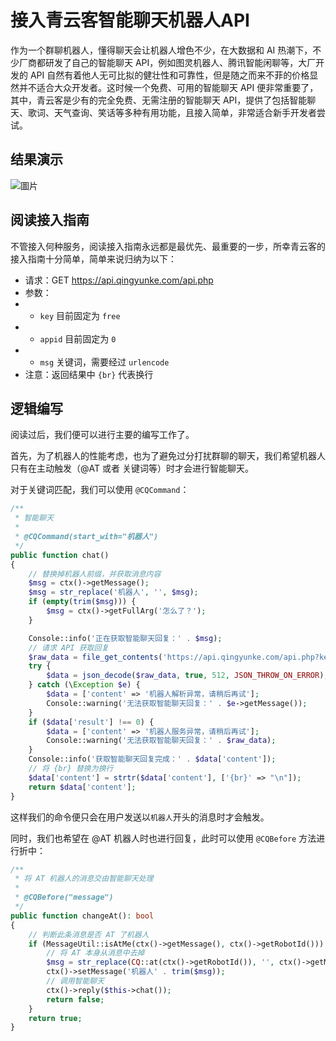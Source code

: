# 接入青云客智能聊天机器人API

作为一个群聊机器人，懂得聊天会让机器人增色不少，在大数据和 AI 热潮下，不少厂商都研发了自己的智能聊天 API，例如图灵机器人、腾讯智能闲聊等，大厂开发的 API 自然有着他人无可比拟的健壮性和可靠性，但是随之而来不菲的价格显然并不适合大众开发者。这时候一个免费、可用的智能聊天 API 便非常重要了，其中，青云客是少有的完全免费、无需注册的智能聊天 API，提供了包括智能聊天、歌词、天气查询、笑话等多种有用功能，且接入简单，非常适合新手开发者尝试。

## 结果演示
![圖片](https://user-images.githubusercontent.com/31698606/158875192-108698a3-b54e-4fc0-889a-0829ca328b13.png)


## 阅读接入指南

不管接入何种服务，阅读接入指南永远都是最优先、最重要的一步，所幸青云客的接入指南十分简单，简单来说归纳为以下：
* 请求：GET https://api.qingyunke.com/api.php
* 参数：
* * `key`   目前固定为 `free`
* * `appid` 目前固定为 `0`
* * `msg`   关键词，需要经过 `urlencode`
* 注意：返回结果中 `{br}` 代表换行

## 逻辑编写

阅读过后，我们便可以进行主要的编写工作了。

首先，为了机器人的性能考虑，也为了避免过分打扰群聊的聊天，我们希望机器人只有在主动触发（@AT 或者 关键词等）时才会进行智能聊天。

对于关键词匹配，我们可以使用 `@CQCommand`：

```php
/**
 * 智能聊天
 *
 * @CQCommand(start_with="机器人")
 */
public function chat()
{
    // 替换掉机器人前缀，并获取消息内容
    $msg = ctx()->getMessage();
    $msg = str_replace('机器人', '', $msg);
    if (empty(trim($msg))) {
        $msg = ctx()->getFullArg('怎么了？');
    }

    Console::info('正在获取智能聊天回复：' . $msg);
    // 请求 API 获取回复
    $raw_data = file_get_contents('https://api.qingyunke.com/api.php?key=free&appid=0&msg=' . urlencode($msg));
    try {
        $data = json_decode($raw_data, true, 512, JSON_THROW_ON_ERROR);
    } catch (\Exception $e) {
        $data = ['content' => '机器人解析异常，请稍后再试'];
        Console::warning('无法获取智能聊天回复：' . $e->getMessage());
    }
    if ($data['result'] !== 0) {
        $data = ['content' => '机器人服务异常，请稍后再试'];
        Console::warning('无法获取智能聊天回复：' . $raw_data);
    }
    Console::info('获取智能聊天回复完成：' . $data['content']);
    // 将 {br} 替换为换行
    $data['content'] = strtr($data['content'], ['{br}' => "\n"]);
    return $data['content'];
}
```

这样我们的命令便只会在用户发送以`机器人`开头的消息时才会触发。

同时，我们也希望在 @AT 机器人时也进行回复，此时可以使用 `@CQBefore` 方法进行折中：

```php
/**
 * 将 AT 机器人的消息交由智能聊天处理
 *
 * @CQBefore("message")
 */
public function changeAt(): bool
{
    // 判断此条消息是否 AT 了机器人
    if (MessageUtil::isAtMe(ctx()->getMessage(), ctx()->getRobotId())) {
        // 将 AT 本身从消息中去掉
        $msg = str_replace(CQ::at(ctx()->getRobotId()), '', ctx()->getMessage());
        ctx()->setMessage('机器人' . trim($msg));
        // 调用智能聊天
        ctx()->reply($this->chat());
        return false;
    }
    return true;
}
```



